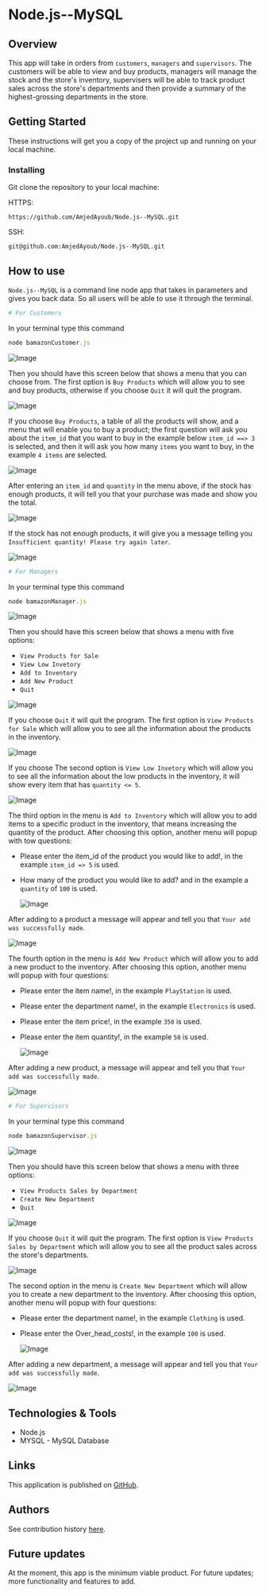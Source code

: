 # Node.js--MySQL

## Overview

This app will take in orders from `customers`, `managers` and `supervisors`. The customers will be able to view and buy products, managers will manage the stock and the store's inventory, supervisers will be able to track product sales across the store's departments and then provide a summary of the highest-grossing departments in the store.

## Getting Started
These instructions will get you a copy of the project up and running on your local machine.

### Installing
Git clone the repository to your local machine:

HTTPS:
```
https://github.com/AmjedAyoub/Node.js--MySQL.git
```
SSH:
```
git@github.com:AmjedAyoub/Node.js--MySQL.git
```

## How to use

`Node.js--MySQL` is a command line node app that takes in parameters and gives you back data. So all users will be able to use it through the terminal.

```r
# For Customers
```

In your terminal type this command
```javascript
node bamazonCustomer.js
```

![Image](./images/c1.png)

Then you should have this screen below that shows a menu that you can choose from. The first option is `Buy Products` which will allow you to see and buy products, otherwise if you choose `Quit` it will quit the program.

![Image](./images/c2.png)

If you choose `Buy Products`, a table of all the products will show, and a menu that will enable you to buy a product; the first question will ask you about the `item_id` that you want to buy in the example below `item_id ==> 3` is selected, and then it will ask you how many `items` you want to buy, in the example `4 items` are selected.

![Image](./images/c3.png)

After entering an `item_id` and `quantity` in the menu above, if the stock has enough products, it will tell you that your purchase was made and show you the total. 

![Image](./images/c4.png)

If the stock has not enough products, it will give you a message telling you `Insufficient quantity! Please try again later`.

![Image](./images/c5.png)


```r
# For Managers
```


In your terminal type this command
```javascript
node bamazonManager.js
```

![Image](./images/m1.png)

Then you should have this screen below that shows a menu with five options:

* `View Products for Sale`
* `View Low Invetory`
* `Add to Inventory`
* `Add New Product`
* `Quit`

![Image](./images/m2.png)

 If you choose `Quit` it will quit the program. The first option is `View Products for Sale` which will allow you to see all the information about the products in the inventory. 

![Image](./images/m3.png)

 If you choose The second option is `View Low Invetory` which will allow you to see all the information about the low products in the inventory, it will show every item that has `quantity <= 5`.

  ![Image](./images/m4.png)

The third option in the menu is `Add to Inventory` which will allow you to add items to a specific product in the inventory, that means increasing the quantity of the product. After choosing this option, another menu will popup with tow questions:

* Please enter the item_id of the product you would like to add!, in the example `item_id => 5` is used.
* How many of the product you would like to add? and in the example a `quantity` of `100` is used.

  ![Image](./images/m5.png)

After adding to a product a message will appear and tell you that `Your add was successfully made`.

  ![Image](./images/m6.png)

The fourth option in the menu is `Add New Product` which will allow you to add a new product to the inventory. After choosing this option, another menu will popup with four questions:

* Please enter the item name!, in the example `PlayStation` is used.
* Please enter the department name!, in the example `Electronics` is used.
* Please enter the item price!, in the example `350` is used.
* Please enter the item quantity!, in the example `50` is used.

  ![Image](./images/m7.png)

After adding a new product, a message will appear and tell you that `Your add was successfully made`.

  ![Image](./images/m8.png)


```r
# For Supervisors
```


In your terminal type this command
```javascript
node bamazonSupervisor.js
```

![Image](./images/s1.png)

Then you should have this screen below that shows a menu with three options:

* `View Products Sales by Department`
* `Create New Department`
* `Quit`

![Image](./images/s2.png)

 If you choose `Quit` it will quit the program. The first option is `View Products Sales by Department` which will allow you to see all the product sales across the store's departments. 

![Image](./images/s3.png)

The second option in the menu is `Create New Department` which will allow you to create a new department to the inventory. After choosing this option, another menu will popup with four questions:

* Please enter the department name!, in the example `Clothing` is used.
* Please enter the Over_head_costs!, in the example `100` is used.

  ![Image](./images/s4.png)

After adding a new department, a message will appear and tell you that `Your add was successfully made`.

  ![Image](./images/s5.png)


  
## Technologies & Tools
* Node.js 
* MYSQL - MySQL Database

## Links
This application is published on [GitHub](https://github.com/AmjedAyoub/Node.js--MySQL).

## Authors
See contribution history [here](https://github.com/AmjedAyoub/Node.js--MySQL/graphs/contributors).

## Future updates
At the moment, this app is the minimum viable product. For future updates; more functionality and features to add.